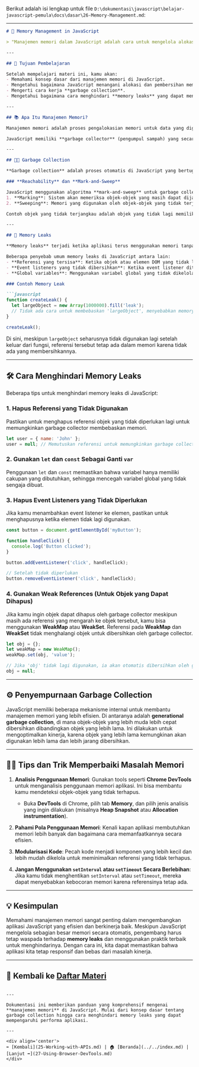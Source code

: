 Berikut adalah isi lengkap untuk file `D:\dokumentasi\javascript\belajar-javascript-pemula\docs\dasar\26-Memory-Management.md`:

---

```markdown
# 🧠 Memory Management in JavaScript

> "Manajemen memori dalam JavaScript adalah cara untuk mengelola alokasi dan pembersihan memori yang digunakan oleh aplikasi selama proses eksekusi. Meskipun JavaScript memiliki pengelola memori otomatis, pemahaman tentang cara memori dikelola dapat membantu kita menulis aplikasi yang lebih efisien."

---

## 🎯 Tujuan Pembelajaran

Setelah mempelajari materi ini, kamu akan:
- Memahami konsep dasar dari manajemen memori di JavaScript.
- Mengetahui bagaimana JavaScript menangani alokasi dan pembersihan memori.
- Mengerti cara kerja **garbage collection**.
- Mengetahui bagaimana cara menghindari **memory leaks** yang dapat mengurangi kinerja aplikasi.

---

## 📚 Apa Itu Manajemen Memori?

Manajemen memori adalah proses pengalokasian memori untuk data yang digunakan oleh program dan kemudian membebaskan memori tersebut ketika sudah tidak digunakan lagi.

JavaScript memiliki **garbage collector** (pengumpul sampah) yang secara otomatis mengelola memori, memastikan bahwa memori yang tidak lagi digunakan dibersihkan. Meskipun demikian, sebagai pengembang, kita harus tetap waspada terhadap potensi masalah memori, seperti **memory leaks**.

---

## 🧑‍💻 Garbage Collection

**Garbage collection** adalah proses otomatis di JavaScript yang bertugas untuk mengidentifikasi objek-objek yang tidak lagi digunakan dan membebaskan memori yang mereka gunakan. Proses ini dilakukan secara otomatis oleh JavaScript, tetapi kita sebagai pengembang perlu memahami prinsip dasarnya.

### **Reachability** dan **Mark-and-Sweep**

JavaScript menggunakan algoritma **mark-and-sweep** untuk garbage collection. Berikut adalah langkah-langkah dasarnya:
1. **Marking**: Sistem akan memeriksa objek-objek yang masih dapat dijangkau (reachable) dari root program. Objek yang tidak dapat dijangkau dianggap tidak terpakai.
2. **Sweeping**: Memori yang digunakan oleh objek-objek yang tidak terjangkau akan dibebaskan.

Contoh objek yang tidak terjangkau adalah objek yang tidak lagi memiliki referensi di dalam kode.

---

## 🧩 Memory Leaks

**Memory leaks** terjadi ketika aplikasi terus menggunakan memori tanpa melepaskannya setelah tidak lagi dibutuhkan, yang dapat menyebabkan aplikasi menjadi lebih lambat dan menghabiskan lebih banyak sumber daya.

Beberapa penyebab umum memory leaks di JavaScript antara lain:
- **Referensi yang tersisa**: Ketika objek atau elemen DOM yang tidak lagi digunakan tetap direferensikan.
- **Event listeners yang tidak dibersihkan**: Ketika event listener ditambahkan tetapi tidak dihapus setelah elemen tidak lagi digunakan.
- **Global variables**: Menggunakan variabel global yang tidak dikelola dengan baik dapat mengakibatkan memori yang tidak dibersihkan.

### Contoh Memory Leak

```javascript
function createLeak() {
  let largeObject = new Array(1000000).fill('leak');
  // Tidak ada cara untuk membebaskan 'largeObject', menyebabkan memory leak.
}

createLeak();
```

Di sini, meskipun `largeObject` seharusnya tidak digunakan lagi setelah keluar dari fungsi, referensi tersebut tetap ada dalam memori karena tidak ada yang membersihkannya.

---

## 🛠️ Cara Menghindari Memory Leaks

Beberapa tips untuk menghindari memory leaks di JavaScript:

### 1. **Hapus Referensi yang Tidak Digunakan**

Pastikan untuk menghapus referensi objek yang tidak diperlukan lagi untuk memungkinkan garbage collector membebaskan memori.

```javascript
let user = { name: 'John' };
user = null; // Memutuskan referensi untuk memungkinkan garbage collection
```

### 2. **Gunakan `let` dan `const` Sebagai Ganti `var`**

Penggunaan `let` dan `const` memastikan bahwa variabel hanya memiliki cakupan yang dibutuhkan, sehingga mencegah variabel global yang tidak sengaja dibuat.

### 3. **Hapus Event Listeners yang Tidak Diperlukan**

Jika kamu menambahkan event listener ke elemen, pastikan untuk menghapusnya ketika elemen tidak lagi digunakan.

```javascript
const button = document.getElementById('myButton');

function handleClick() {
  console.log('Button clicked');
}

button.addEventListener('click', handleClick);

// Setelah tidak diperlukan
button.removeEventListener('click', handleClick);
```

### 4. **Gunakan Weak References (Untuk Objek yang Dapat Dihapus)**

Jika kamu ingin objek dapat dihapus oleh garbage collector meskipun masih ada referensi yang mengarah ke objek tersebut, kamu bisa menggunakan **WeakMap** atau **WeakSet**. Referensi pada **WeakMap** dan **WeakSet** tidak menghalangi objek untuk dibersihkan oleh garbage collector.

```javascript
let obj = {};
let weakMap = new WeakMap();
weakMap.set(obj, 'value');

// Jika 'obj' tidak lagi digunakan, ia akan otomatis dibersihkan oleh garbage collector
obj = null;
```

---

## ⚙️ Penyempurnaan Garbage Collection

JavaScript memiliki beberapa mekanisme internal untuk membantu manajemen memori yang lebih efisien. Di antaranya adalah **generational garbage collection**, di mana objek-objek yang lebih muda lebih cepat dibersihkan dibandingkan objek yang lebih lama. Ini dilakukan untuk mengoptimalkan kinerja, karena objek yang lebih lama kemungkinan akan digunakan lebih lama dan lebih jarang dibersihkan.

---

## 🧑‍💻 Tips dan Trik Memperbaiki Masalah Memori

1. **Analisis Penggunaan Memori**: Gunakan tools seperti **Chrome DevTools** untuk menganalisis penggunaan memori aplikasi. Ini bisa membantu kamu mendeteksi objek-objek yang tidak terhapus.
   
   - Buka **DevTools** di Chrome, pilih tab **Memory**, dan pilih jenis analisis yang ingin dilakukan (misalnya **Heap Snapshot** atau **Allocation instrumentation**).

2. **Pahami Pola Penggunaan Memori**: Kenali kapan aplikasi membutuhkan memori lebih banyak dan bagaimana cara memanfaatkannya secara efisien.

3. **Modularisasi Kode**: Pecah kode menjadi komponen yang lebih kecil dan lebih mudah dikelola untuk meminimalkan referensi yang tidak terhapus.

4. **Jangan Menggunakan `setInterval` atau `setTimeout` Secara Berlebihan**: Jika kamu tidak menghentikan `setInterval` atau `setTimeout`, mereka dapat menyebabkan kebocoran memori karena referensinya tetap ada.

---

## 💡 Kesimpulan

Memahami manajemen memori sangat penting dalam mengembangkan aplikasi JavaScript yang efisien dan berkinerja baik. Meskipun JavaScript mengelola sebagian besar memori secara otomatis, pengembang harus tetap waspada terhadap **memory leaks** dan menggunakan praktik terbaik untuk menghindarinya. Dengan cara ini, kita dapat memastikan bahwa aplikasi kita tetap responsif dan bebas dari masalah kinerja.

---

## 🔁 Kembali ke [Daftar Materi](../../index.md)
```

---

Dokumentasi ini memberikan panduan yang komprehensif mengenai **manajemen memori** di JavaScript. Mulai dari konsep dasar tentang garbage collection hingga cara menghindari memory leaks yang dapat mempengaruhi performa aplikasi.

---

<div align='center'>
⬅️ [Kembali](25-Working-with-APIs.md) | 🏠 [Beranda](../../index.md) | [Lanjut ➡️](27-Using-Browser-DevTools.md)
</div>
